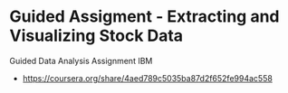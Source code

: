 # Guided Assigment - Extracting and Visualizing Stock Data

Guided Data Analysis Assignment IBM

- https://coursera.org/share/4aed789c5035ba87d2f652fe994ac558
